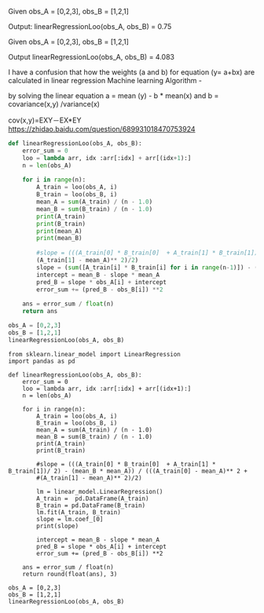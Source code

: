 Given obs_A = [0,2,3], obs_B = [1,2,1]

Output: linearRegressionLoo(obs_A, obs_B) = 0.75

Given obs_A = [0,2,3], obs_B = [1,2,1]

Output  linearRegressionLoo(obs_A, obs_B) = 4.083


I have a confusion that how the weights (a and b) for equation (y= a+bx) are calculated in linear regression Machine learning Algorithm -

by solving the linear equation a = mean (y) - b * mean(x) and b =  covariance(x,y) /variance(x)

cov(x,y)=EXY－EX*EY
https://zhidao.baidu.com/question/689931018470753924

```Python
def linearRegressionLoo(obs_A, obs_B):
    error_sum = 0
    loo = lambda arr, idx :arr[:idx] + arr[(idx+1):]
    n = len(obs_A)
    
    for i in range(n):
        A_train = loo(obs_A, i)
        B_train = loo(obs_B, i)
        mean_A = sum(A_train) / (n - 1.0)
        mean_B = sum(B_train) / (n - 1.0)
        print(A_train)
        print(B_train)
        print(mean_A)
        print(mean_B)
        
        #slope = (((A_train[0] * B_train[0]  + A_train[1] * B_train[1])/ 2) - (mean_B * mean_A)) / (((A_train[0] - mean_A)** 2 + 
        (A_train[1] - mean_A)** 2)/2)
        slope = (sum([A_train[i] * B_train[i] for i in range(n-1)]) - (n-1) * mean_A * mean_B) / (sum([x**2 for x in A_train]) - (n-1) * mean_A ** 2) 
        intercept = mean_B - slope * mean_A
        pred_B = slope * obs_A[i] + intercept 
        error_sum += (pred_B - obs_B[i]) **2 
        
    ans = error_sum / float(n)
    return ans

obs_A = [0,2,3]
obs_B = [1,2,1]
linearRegressionLoo(obs_A, obs_B) 
```
```
from sklearn.linear_model import LinearRegression
import pandas as pd

def linearRegressionLoo(obs_A, obs_B):
    error_sum = 0
    loo = lambda arr, idx :arr[:idx] + arr[(idx+1):]
    n = len(obs_A)
    
    for i in range(n):
        A_train = loo(obs_A, i)
        B_train = loo(obs_B, i)
        mean_A = sum(A_train) / (n - 1.0)
        mean_B = sum(B_train) / (n - 1.0)
        print(A_train)
        print(B_train)
        
        #slope = (((A_train[0] * B_train[0]  + A_train[1] * B_train[1])/ 2) - (mean_B * mean_A)) / (((A_train[0] - mean_A)** 2 + 
        #(A_train[1] - mean_A)** 2)/2)
        
        lm = linear_model.LinearRegression()
        A_train =  pd.DataFrame(A_train)
        B_train = pd.DataFrame(B_train)
        lm.fit(A_train, B_train)
        slope = lm.coef_[0]
        print(slope)
        
        intercept = mean_B - slope * mean_A
        pred_B = slope * obs_A[i] + intercept 
        error_sum += (pred_B - obs_B[i]) **2 
        
    ans = error_sum / float(n)
    return round(float(ans), 3)

obs_A = [0,2,3]
obs_B = [1,2,1]
linearRegressionLoo(obs_A, obs_B) 
```
